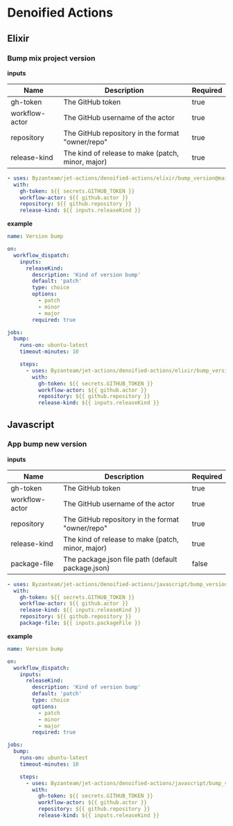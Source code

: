# Denoified Actions

## Elixir

### Bump mix project version

**inputs**

| Name           | Description                                       | Required |
| -------------- | ------------------------------------------------- | -------- |
| gh-token       | The GitHub token                                  | true     |
| workflow-actor | The GitHub username of the actor                  | true     |
| repository     | The GitHub repository in the format "owner/repo"  | true     |
| release-kind   | The kind of release to make (patch, minor, major) | true     |

```yaml
- uses: Byzanteam/jet-actions/denoified-actions/elixir/bump_version@main
  with:
    gh-token: ${{ secrets.GITHUB_TOKEN }}
    workflow-actor: ${{ github.actor }}
    repository: ${{ github.repository }}
    release-kind: ${{ inputs.releaseKind }}
```

**example**

```yaml
name: Version bump

on:
  workflow_dispatch:
    inputs:
      releaseKind:
        description: 'Kind of version bump'
        default: 'patch'
        type: choice
        options:
          - patch
          - minor
          - major
        required: true

jobs:
  bump:
    runs-on: ubuntu-latest
    timeout-minutes: 10

    steps:
      - uses: Byzanteam/jet-actions/denoified-actions/elixir/bump_version@main
        with:
          gh-token: ${{ secrets.GITHUB_TOKEN }}
          workflow-actor: ${{ github.actor }}
          repository: ${{ github.repository }}
          release-kind: ${{ inputs.releaseKind }}
```

## Javascript

### App bump new version

**inputs**

| Name           | Description                                       | Required |
| -------------- | ------------------------------------------------- | -------- |
| gh-token       | The GitHub token                                  | true     |
| workflow-actor | The GitHub username of the actor                  | true     |
| repository     | The GitHub repository in the format "owner/repo"  | true     |
| release-kind   | The kind of release to make (patch, minor, major) | true     |
| package-file   | The package.json file path (default package.json) | false    |

```yaml
- uses: Byzanteam/jet-actions/denoified-actions/javascript/bump_version@main
  with:
    gh-token: ${{ secrets.GITHUB_TOKEN }}
    workflow-actor: ${{ github.actor }}
    release-kind: ${{ inputs.releaseKind }}
    repository: ${{ github.repository }}
    package-file: ${{ inputs.packageFile }}
```

**example**

```yaml
name: Version bump

on:
  workflow_dispatch:
    inputs:
      releaseKind:
        description: 'Kind of version bump'
        default: 'patch'
        type: choice
        options:
          - patch
          - minor
          - major
        required: true

jobs:
  bump:
    runs-on: ubuntu-latest
    timeout-minutes: 10

    steps:
      - uses: Byzanteam/jet-actions/denoified-actions/javascript/bump_version@main
        with:
          gh-token: ${{ secrets.GITHUB_TOKEN }}
          workflow-actor: ${{ github.actor }}
          repository: ${{ github.repository }}
          release-kind: ${{ inputs.releaseKind }}
```
